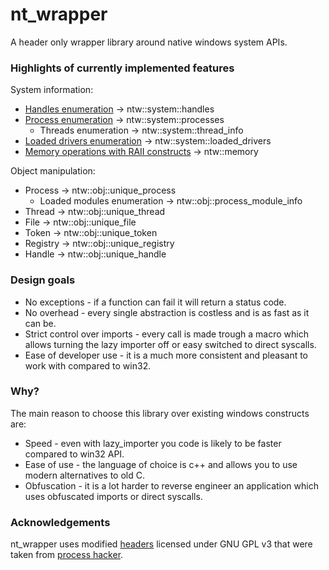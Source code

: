 # nt_wrapper
A header only wrapper library around native windows system APIs.

### Highlights of currently implemented features
System information:
* [Handles enumeration](https://github.com/JustasMasiulis/nt_wrapper/blob/e2ff4b930c189b55548b4ba805756d1abf38053f/test/test_handles.cpp#L7) -> ntw::system::handles
* [Process enumeration](https://github.com/JustasMasiulis/nt_wrapper/blob/e2ff4b930c189b55548b4ba805756d1abf38053f/test/test_processes.cpp#L7) -> ntw::system::processes
    * Threads enumeration -> ntw::system::thread_info
* [Loaded drivers enumeration](https://github.com/JustasMasiulis/nt_wrapper/blob/e2ff4b930c189b55548b4ba805756d1abf38053f/test/test_loaded_drivers.cpp#L10) -> ntw::system::loaded_drivers
* [Memory operations with RAII constructs](https://github.com/JustasMasiulis/nt_wrapper/blob/2f9ca30dc3098bf6884f325c77b44f77f2845f5a/test/test_memory.cpp#L132) -> ntw::memory

Object manipulation:
* Process -> ntw::obj::unique_process
    * Loaded modules enumeration -> ntw::obj::process_module_info
* Thread -> ntw::obj::unique_thread
* File -> ntw::obj::unique_file
* Token -> ntw::obj::unique_token
* Registry -> ntw::obj::unique_registry
* Handle -> ntw::obj::unique_handle

### Design goals
* No exceptions - if a function can fail it will return a status code.
* No overhead - every single abstraction is costless and is as fast as it can be.
* Strict control over imports - every call is made trough a macro which allows turning the lazy importer off or easy switched to direct syscalls.
* Ease of developer use - it is a much more consistent and pleasant to work with compared to win32.

### Why?
The main reason to choose this library over existing windows constructs are:
* Speed - even with lazy_importer you code is likely to be faster compared to win32 API.
* Ease of use - the language of choice is c++ and allows you to use modern alternatives to old C.
* Obfuscation - it is a lot harder to reverse engineer an application which uses obfuscated imports or direct syscalls.

### Acknowledgements
nt_wrapper uses modified [headers](https://github.com/processhacker/processhacker/tree/master/phnt) licensed under GNU GPL v3 that were taken from [process hacker](https://github.com/processhacker/processhacker).